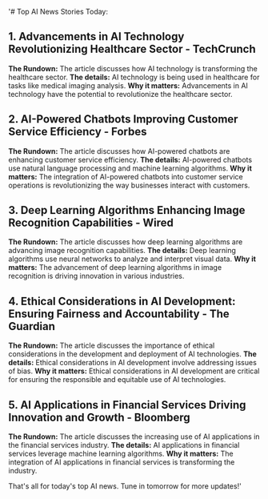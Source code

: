 '# Top AI News Stories Today:

## 1. Advancements in AI Technology Revolutionizing Healthcare Sector - TechCrunch
**The Rundown:** The article discusses how AI technology is transforming the healthcare sector.
**The details:** AI technology is being used in healthcare for tasks like medical imaging analysis.
**Why it matters:** Advancements in AI technology have the potential to revolutionize the healthcare sector.

## 2. AI-Powered Chatbots Improving Customer Service Efficiency - Forbes
**The Rundown:** The article discusses how AI-powered chatbots are enhancing customer service efficiency.
**The details:** AI-powered chatbots use natural language processing and machine learning algorithms.
**Why it matters:** The integration of AI-powered chatbots into customer service operations is revolutionizing the way businesses interact with customers.

## 3. Deep Learning Algorithms Enhancing Image Recognition Capabilities - Wired
**The Rundown:** The article discusses how deep learning algorithms are advancing image recognition capabilities.
**The details:** Deep learning algorithms use neural networks to analyze and interpret visual data.
**Why it matters:** The advancement of deep learning algorithms in image recognition is driving innovation in various industries.

## 4. Ethical Considerations in AI Development: Ensuring Fairness and Accountability - The Guardian
**The Rundown:** The article discusses the importance of ethical considerations in the development and deployment of AI technologies.
**The details:** Ethical considerations in AI development involve addressing issues of bias.
**Why it matters:** Ethical considerations in AI development are critical for ensuring the responsible and equitable use of AI technologies.

## 5. AI Applications in Financial Services Driving Innovation and Growth - Bloomberg
**The Rundown:** The article discusses the increasing use of AI applications in the financial services industry.
**The details:** AI applications in financial services leverage machine learning algorithms.
**Why it matters:** The integration of AI applications in financial services is transforming the industry.

That's all for today's top AI news. Tune in tomorrow for more updates!'